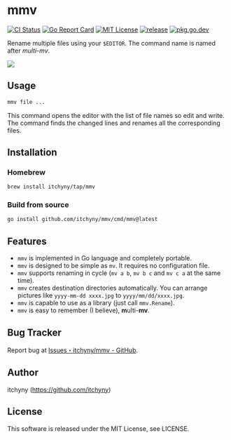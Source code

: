 # mmv
[![CI Status](https://github.com/itchyny/mmv/workflows/CI/badge.svg)](https://github.com/itchyny/mmv/actions)
[![Go Report Card](https://goreportcard.com/badge/github.com/itchyny/mmv)](https://goreportcard.com/report/github.com/itchyny/mmv)
[![MIT License](https://img.shields.io/badge/license-MIT-blue.svg)](https://github.com/itchyny/mmv/blob/main/LICENSE)
[![release](https://img.shields.io/github/release/itchyny/mmv/all.svg)](https://github.com/itchyny/mmv/releases)
[![pkg.go.dev](https://pkg.go.dev/badge/github.com/itchyny/mmv)](https://pkg.go.dev/github.com/itchyny/mmv)

Rename multiple files using your `$EDITOR`. The command name is named after _multi-mv_.

![](https://user-images.githubusercontent.com/375258/72040421-d4f8cd00-32eb-11ea-828f-d9f14f3261ac.gif)

## Usage
```bash
mmv file ...
```
This command opens the editor with the list of file names so edit and write.
The command finds the changed lines and renames all the corresponding files.

## Installation
### Homebrew
```sh
brew install itchyny/tap/mmv
```

### Build from source
```bash
go install github.com/itchyny/mmv/cmd/mmv@latest
```

## Features
- `mmv` is implemented in Go language and completely portable.
- `mmv` is designed to be simple as `mv`. It requires no configuration file.
- `mmv` supports renaming in cycle (`mv a b`, `mv b c` and `mv c a` at the same time).
- `mmv` creates destination directories automatically. You can arrange pictures like `yyyy-mm-dd xxxx.jpg` to `yyyy/mm/dd/xxxx.jpg`.
- `mmv` is capable to use as a library (just call `mmv.Rename`).
- `mmv` is easy to remember (I believe), **m**ulti-**mv**.

## Bug Tracker
Report bug at [Issues・itchyny/mmv - GitHub](https://github.com/itchyny/mmv/issues).

## Author
itchyny (https://github.com/itchyny)

## License
This software is released under the MIT License, see LICENSE.
